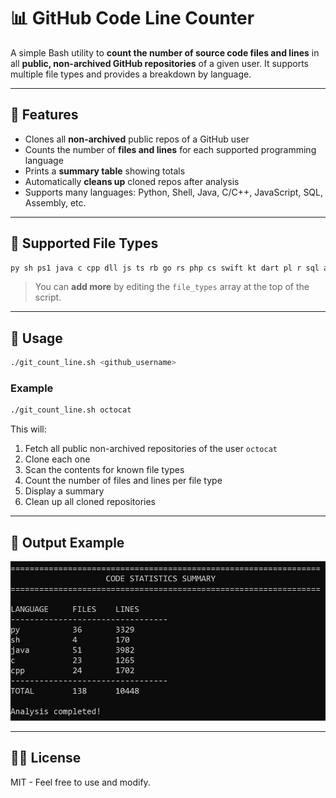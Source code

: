 # 📊 GitHub Code Line Counter

A simple Bash utility to **count the number of source code files and lines** in all **public, non-archived GitHub repositories** of a given user. It supports multiple file types and provides a breakdown by language.

---

## 🧰 Features

- Clones all **non-archived** public repos of a GitHub user
- Counts the number of **files and lines** for each supported programming language
- Prints a **summary table** showing totals
- Automatically **cleans up** cloned repos after analysis
- Supports many languages: Python, Shell, Java, C/C++, JavaScript, SQL, Assembly, etc.

---

## 🧪 Supported File Types

```bash
py sh ps1 java c cpp dll js ts rb go rs php cs swift kt dart pl r sql asm clj ex sqlite db
```

> You can **add more** by editing the `file_types` array at the top of the script.

---

## 🚀 Usage

```bash
./git_count_line.sh <github_username>
```

### Example

```bash
./git_count_line.sh octocat
```

This will:

1. Fetch all public non-archived repositories of the user `octocat`
2. Clone each one
3. Scan the contents for known file types
4. Count the number of files and lines per file type
5. Display a summary
6. Clean up all cloned repositories

---

## 📄 Output Example

![example](example1.jpg)

---

## 👨‍💻 License

MIT - Feel free to use and modify.
